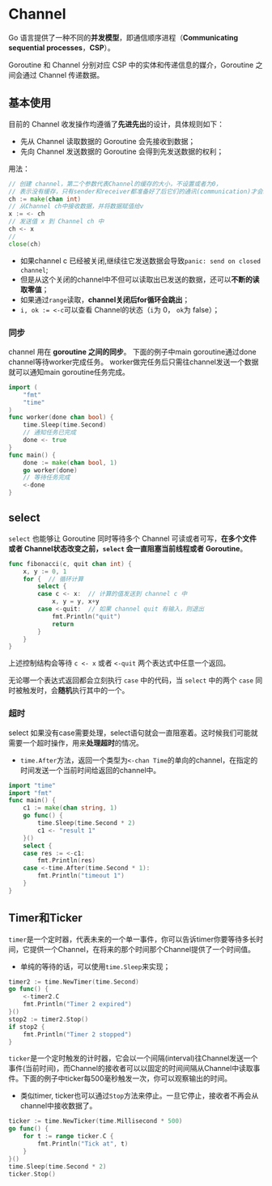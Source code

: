 # Channel

 Go 语言提供了一种不同的**并发模型**，即通信顺序进程（**Communicating sequential processes**，**CSP**）。

Goroutine 和 Channel 分别对应 CSP 中的实体和传递信息的媒介，Goroutine 之间会通过 Channel 传递数据。

## 基本使用

目前的 Channel 收发操作均遵循了**先进先出**的设计，具体规则如下：

- 先从 Channel 读取数据的 Goroutine 会先接收到数据；
- 先向 Channel 发送数据的 Goroutine 会得到先发送数据的权利；

用法：

```go
// 创建 channel，第二个参数代表Channel的缓存的大小，不设置或者为0，
// 表示没有缓存，只有sender和receiver都准备好了后它们的通讯(communication)才会发生(Blocking)
ch := make(chan int)
// 从Channel ch中接收数据，并将数据赋值给v
x := <- ch
// 发送值 x 到 Channel ch 中
ch <- x
//
close(ch)
```

- 如果channel c 已经被关闭,继续往它发送数据会导致`panic: send on closed channel`;
- 但是从这个关闭的channel中不但可以读取出已发送的数据，还可以**不断的读取零值**；
- 如果通过`range`读取，**channel关闭后for循环会跳出**；
- `i, ok := <-c`可以查看 Channel的状态（`i`为 0， `ok`为 false）；

### 同步

channel 用在 **goroutine 之间的同步**。
下面的例子中main goroutine通过done channel等待worker完成任务。 worker做完任务后只需往channel发送一个数据就可以通知main goroutine任务完成。

```go
import (
    "fmt"
    "time"
)
func worker(done chan bool) {
    time.Sleep(time.Second)
    // 通知任务已完成
    done <- true
}
func main() {
    done := make(chan bool, 1)
    go worker(done)
    // 等待任务完成
    <-done
}
```

## select

`select` 也能够让 Goroutine 同时等待多个 Channel 可读或者可写，**在多个文件或者 Channel状态改变之前，`select` 会一直阻塞当前线程或者 Goroutine**。

```go
func fibonacci(c, quit chan int) {
	x, y := 0, 1
	for {  // 循环计算
		select {
		case c <- x:  // 计算的值发送到 channel c 中
			x, y = y, x+y
		case <-quit:  // 如果 channel quit 有输入，则退出
			fmt.Println("quit")
			return
		}
	}
}
```

上述控制结构会等待 `c <- x` 或者 `<-quit` 两个表达式中任意一个返回。

无论哪一个表达式返回都会立刻执行 `case` 中的代码，当 `select` 中的两个 `case` 同时被触发时，会**随机**执行其中的一个。

### 超时

select 如果没有case需要处理，select语句就会一直阻塞着。这时候我们可能就需要一个超时操作，用来**处理超时**的情况。

- `time.After`方法，返回一个类型为`<-chan Time`的单向的channel，在指定的时间发送一个当前时间给返回的channel中。

```go
import "time"
import "fmt"
func main() {
    c1 := make(chan string, 1)
    go func() {
        time.Sleep(time.Second * 2)
        c1 <- "result 1"
    }()
    select {
    case res := <-c1:
        fmt.Println(res)
    case <-time.After(time.Second * 1):
        fmt.Println("timeout 1")
    }
}
```



## Timer和Ticker

`timer`是一个定时器，代表未来的一个单一事件，你可以告诉timer你要等待多长时间，它提供一个Channel，在将来的那个时间那个Channel提供了一个时间值。

- 单纯的等待的话，可以使用`time.Sleep`来实现；

```go
timer2 := time.NewTimer(time.Second)
go func() {
    <-timer2.C
    fmt.Println("Timer 2 expired")
}()
stop2 := timer2.Stop()
if stop2 {
    fmt.Println("Timer 2 stopped")
}
```

`ticker`是一个定时触发的计时器，它会以一个间隔(interval)往Channel发送一个事件(当前时间)，而Channel的接收者可以以固定的时间间隔从Channel中读取事件。下面的例子中ticker每500毫秒触发一次，你可以观察输出的时间。

- 类似timer, ticker也可以通过`Stop`方法来停止。一旦它停止，接收者不再会从channel中接收数据了。

```go
ticker := time.NewTicker(time.Millisecond * 500)
go func() {
    for t := range ticker.C {
        fmt.Println("Tick at", t)
    }
}()
time.Sleep(time.Second * 2)
ticker.Stop()
```

